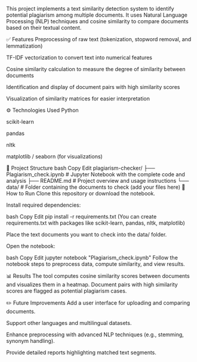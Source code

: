 This project implements a text similarity detection system to identify potential plagiarism among multiple documents. It uses Natural Language Processing (NLP) techniques and cosine similarity to compare documents based on their textual content.

✅ Features
Preprocessing of raw text (tokenization, stopword removal, and lemmatization)

TF-IDF vectorization to convert text into numerical features

Cosine similarity calculation to measure the degree of similarity between documents

Identification and display of document pairs with high similarity scores

Visualization of similarity matrices for easier interpretation

⚙️ Technologies Used
Python

scikit-learn

pandas

nltk

matplotlib / seaborn (for visualizations)

📁 Project Structure
bash
Copy
Edit
plagiarism-checker/
├── Plagiarism_check.ipynb    # Jupyter Notebook with the complete code and analysis
├── README.md                 # Project overview and usage instructions
└── data/                     # Folder containing the documents to check (add your files here)
🚀 How to Run
Clone this repository or download the notebook.

Install required dependencies:

bash
Copy
Edit
pip install -r requirements.txt
(You can create requirements.txt with packages like scikit-learn, pandas, nltk, matplotlib)

Place the text documents you want to check into the data/ folder.

Open the notebook:

bash
Copy
Edit
jupyter notebook "Plagiarism_check.ipynb"
Follow the notebook steps to preprocess data, compute similarity, and view results.

📊 Results
The tool computes cosine similarity scores between documents and visualizes them in a heatmap. Document pairs with high similarity scores are flagged as potential plagiarism cases.

✏️ Future Improvements
Add a user interface for uploading and comparing documents.

Support other languages and multilingual datasets.

Enhance preprocessing with advanced NLP techniques (e.g., stemming, synonym handling).

Provide detailed reports highlighting matched text segments.
